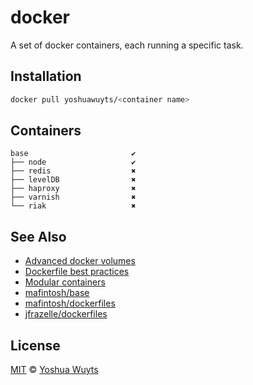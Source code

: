 # docker
A set of docker containers, each running a specific task.

## Installation
```sh
docker pull yoshuawuyts/<container name>
```

## Containers
```
base                       ✔
├── node                   ✔
├── redis                  ✖
├── levelDB                ✖
├── haproxy                ✖
├── varnish                ✖
└── riak                   ✖
```

## See Also
- [Advanced docker volumes](bymichael.com/advanced-docker-volumes.html)
- [Dockerfile best practices](crosbymichael.com/dockerfile-best-practices-take-2.html)
- [Modular containers](http://www.offermann.us/2013/12/tiny-docker-pieces-loosely-joined.html)
- [mafintosh/base](https://github.com/mafintosh/base)
- [mafintosh/dockerfiles](https://github.com/mafintosh/dockerfiles)
- [jfrazelle/dockerfiles](https://github.com/jfrazelle/dockerfiles)


## License
[MIT](https://tldrlegal.com/license/mit-license) ©
[Yoshua Wuyts](yoshuawuyts.com)

[docker-node]: https://registry.hub.docker.com/u/yoshuawuyts/node/
